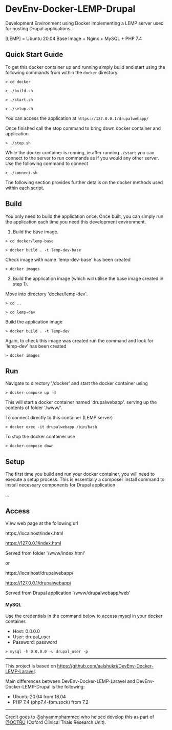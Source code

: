 # DevEnv-Docker-LEMP-Drupal

Development Environment using Docker implementing a LEMP server used for hosting Drupal applications.

[LEMP] = Ubuntu 20.04 Base Image + Nginx + MySQL + PHP 7.4 


## Quick Start Guide

To get this docker container up and running simply build and start using the following commands from within the `docker` directory.

`> cd docker`

`> ./build.sh`

`> ./start.sh`

`> ./setup.sh`

You can access the application at `https://127.0.0.1/drupalwebapp/`

Once finished call the stop command to bring down docker container and application.

`> ./stop.sh`

While the docker container is running, ie after running `./start` you can connect to the server to run commands as if you would any other server. Use the following command to connect

`> ./connect.sh`


The following section provides further details on the docker methods used within each script.


## Build

You only need to build the application once.
Once built, you can simply run the application each time you need this development environment. 

1. Build the base image.

`> cd docker/lemp-base`

`> docker build . -t lemp-dev-base`

Check image with name 'lemp-dev-base' has been created

`> docker images`


2. Build the application image (which will utilise the base image created in step 1).

Move into directory 'docker/lemp-dev'.

`> cd ..`

`> cd lemp-dev`

Build the application image

`> docker build . -t lemp-dev`

Again, to check this image was created run the command and look for 'lemp-dev' has been created

`> docker images`


## Run

Navigate to directory '/docker'
and start the docker container using

`> docker-compose up -d`

This will start a docker container named 'drupalwebapp'.
serving up the contents of folder '/www/'.

To connect directly to this container (LEMP server)

`> docker exec -it drupalwebapp /bin/bash`

To stop the docker container use

`> docker-compose down`


## Setup

The first time you build and run your docker container, 
you will need to execute a setup process.
This is essentially a composer install command 
to install necessary components for Drupal application

...


## Access 

View web page at the following url 

https://localhost/index.html

https://127.0.0.1/index.html

Served from folder '/www/index.html'

or

https://localhost/drupalwebapp/

https://127.0.0.1/drupalwebapp/

Served from Drupal application '/www/drupalwebapp/web'


#### MySQL

Use the credentials in the command below to access mysql in your docker container.

- Host: 0.0.0.0
- User: drupal_user
- Password: password


`> mysql -h 0.0.0.0 -u drupal_user -p`


___

This project is based on 
<a href="https://github.com/aalshukri/DevEnv-Docker-LEMP-Laravel">https://github.com/aalshukri/DevEnv-Docker-LEMP-Laravel</a>.

Main differences between DevEnv-Docker-LEMP-Laravel and DevEnv-Docker-LEMP-Drupal
is the following:
- Ubuntu 20.04 from 18.04
- PHP 7.4 (php7.4-fpm.sock) from 7.2

___

Credit goes to <a href="https://github.com/shyammohammed">@shyammohammed</a>
who helped develop this as part of <a href="https://github.com/OCTRU">@OCTRU</a>
(Oxford Clinical Trials Research Unit).
